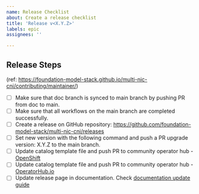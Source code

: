 ```yaml
---
name: Release Checklist
about: Create a release checklist
title: 'Release v<X.Y.Z>'
labels: epic
assignees: ''

---
```


## Release Steps
(ref: https://foundation-model-stack.github.io/multi-nic-cni/contributing/maintainer/)

- [ ] Make sure that doc branch is synced to main branch by pushing PR from doc to main.
- [ ] Make sure that all workflows on the main branch are completed successfully.
- [ ] Create a release on GitHub repository: https://github.com/foundation-model-stack/multi-nic-cni/releases
- [ ] Set new version with the following command and push a PR upgrade version: X.Y.Z to the main branch.
- [ ] Update catalog template file and push PR to community operator hub - [OpenShift](https://github.com/redhat-openshift-ecosystem/community-operators-prod)
- [ ] Update catalog template file and push PR to community operator hub - [OperatorHub.io](https://github.com/k8s-operatorhub/community-operators)
- [ ] Update release page in documentation. Check [documentation update guide](https://foundation-model-stack.github.io/multi-nic-cni/contributing/local_build_push/#documentation-update)
